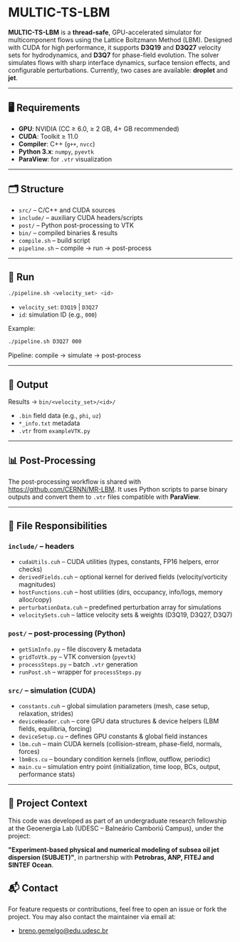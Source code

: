 # MULTIC-TS-LBM

**MULTIC-TS-LBM** is a **thread-safe**, GPU-accelerated simulator for multicomponent flows using the Lattice Boltzmann Method (LBM). Designed with CUDA for high performance, it supports **D3Q19** and **D3Q27** velocity sets for hydrodynamics, and **D3Q7** for phase-field evolution. The solver simulates flows with sharp interface dynamics, surface tension effects, and configurable perturbations. Currently, two cases are available: **droplet** and **jet**.

---

## 🖥️ Requirements

- **GPU**: NVIDIA (CC ≥ 6.0, ≥ 2 GB, 4+ GB recommended)  
- **CUDA**: Toolkit ≥ 11.0  
- **Compiler**: C++ (`g++`, `nvcc`)  
- **Python 3.x**: `numpy`, `pyevtk`  
- **ParaView**: for `.vtr` visualization  

---

## 🗂️ Structure

- `src/` – C/C++ and CUDA sources  
- `include/` – auxiliary CUDA headers/scripts  
- `post/` – Python post-processing to VTK  
- `bin/` – compiled binaries & results  
- `compile.sh` – build script  
- `pipeline.sh` – compile → run → post-process  

---

## 🚀 Run

```bash
./pipeline.sh <velocity_set> <id>
```

* `velocity_set`: `D3Q19` | `D3Q27`
* `id`: simulation ID (e.g., `000`)

Example:

```bash
./pipeline.sh D3Q27 000
```

Pipeline: compile → simulate → post-process  

---

## 📁 Output

Results → `bin/<velocity_set>/<id>/`

- `.bin` field data (e.g., `phi`, `uz`)  
- `*_info.txt` metadata  
- `.vtr` from `exampleVTK.py`  

---

## 📊 Post-Processing

The post-processing workflow is shared with https://github.com/CERNN/MR-LBM. It uses Python scripts to parse binary outputs and convert them to `.vtr` files compatible with **ParaView**.

---

## 🧠 File Responsibilities

### `include/` – headers

- `cudaUtils.cuh` – CUDA utilities (types, constants, FP16 helpers, error checks)    
- `derivedFields.cuh` – optional kernel for derived fields (velocity/vorticity magnitudes)    
- `hostFunctions.cuh` – host utilities (dirs, occupancy, info/logs, memory alloc/copy)    
- `perturbationData.cuh` – predefined perturbation array for simulations   
- `velocitySets.cuh` – lattice velocity sets & weights (D3Q19, D3Q27, D3Q7)    

### `post/` – post-processing (Python)

- `getSimInfo.py` – file discovery & metadata  
- `gridToVtk.py` – VTK conversion (`pyevtk`)  
- `processSteps.py` – batch `.vtr` generation  
- `runPost.sh` – wrapper for `processSteps.py`  

### `src/` – simulation (CUDA)

- `constants.cuh` – global simulation parameters (mesh, case setup, relaxation, strides)    
- `deviceHeader.cuh` – core GPU data structures & device helpers (LBM fields, equilibria, forcing)   
- `deviceSetup.cu` – defines GPU constants & global field instances    
- `lbm.cuh` – main CUDA kernels (collision-stream, phase-field, normals, forces)  
- `lbmBcs.cu` – boundary condition kernels (inflow, outflow, periodic)   
- `main.cu` – simulation entry point (initialization, time loop, BCs, output, performance stats)   

---

## 🧠 Project Context

This code was developed as part of an undergraduate research fellowship at the Geoenergia Lab (UDESC – Balneário Camboriú Campus), under the project:

**"Experiment-based physical and numerical modeling of subsea oil jet dispersion (SUBJET)"**, in partnership with **Petrobras, ANP, FITEJ and SINTEF Ocean**.

## 📬 Contact

For feature requests or contributions, feel free to open an issue or fork the project. You may also contact the maintainer via email at:

* breno.gemelgo@edu.udesc.br
